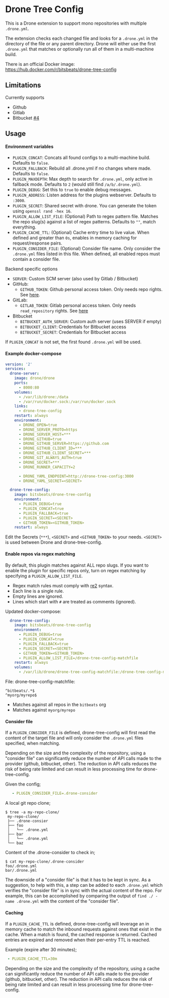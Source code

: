 # Drone Tree Config

This is a Drone extension to support mono repositories with multiple `.drone.yml`.

The extension checks each changed file and looks for a `.drone.yml` in the directory of the file or any parent directory. Drone will either use the first `.drone.yml` that matches or optionally run all of them in a multi-machine build.

There is an official Docker image: https://hub.docker.com/r/bitsbeats/drone-tree-config

## Limitations

Currently supports

* Github
* Gitlab
* Bitbucket [#4](https://github.com/bitsbeats/drone-tree-config/pull/4)

## Usage

#### Environment variables

* `PLUGIN_CONCAT`: Concats all found configs to a multi-machine build. Defaults to `false`.
* `PLUGIN_FALLBACK`: Rebuild all .drone.yml if no changes where made. Defaults to `false`.
* `PLUGIN_MAXDEPTH`: Max depth to search for `.drone.yml`, only active in fallback mode. Defaults to `2` (would still find `/a/b/.drone.yml`).
* `PLUGIN_DEBUG`: Set this to `true` to enable debug messages.
* `PLUGIN_ADDRESS`: Listen address for the plugins webserver. Defaults to `:3000`.
* `PLUGIN_SECRET`: Shared secret with drone. You can generate the token using `openssl rand -hex 16`.
* `PLUGIN_ALLOW_LIST_FILE`: (Optional) Path to regex pattern file. Matches the repo slug(s) against a list of regex patterns. Defaults to `""`, match everything.
* `PLUGIN_CACHE_TTL`: (Optional) Cache entry time to live value. When defined and greater than `0s`, enables in memory caching for request/response pairs.   
* `PLUGIN_CONSIDER_FILE`: (Optional) Consider file name. Only consider the `.drone.yml` files listed in this file. When defined, all enabled repos must contain a consider file.

Backend specific options

* `SERVER`: Custom SCM server (also used by Gitlab / Bitbucket)
* GitHub:
  * `GITHUB_TOKEN`: Github personal access token. Only needs repo rights. See [here][1].
* GitLab:
  * `GITLAB_TOKEN`: Gitlab personal access token. Only needs `read_repository` rights. See [here][2]
* Bitbucket
  * `BITBUCKET_AUTH_SERVER`: Custom auth server (uses SERVER if empty)
  * `BITBUCKET_CLIENT`: Credentials for Bitbucket access
  * `BITBUCKET_SECRET`: Credentials for Bitbucket access

If `PLUGIN_CONCAT` is not set, the first found `.drone.yml` will be used.

#### Example docker-compose

```yaml
version: '2'
services:
  drone-server:
    image: drone/drone
    ports:
      - 8000:80
    volumes:
      - /var/lib/drone:/data
      - /var/run/docker.sock:/var/run/docker.sock
    links:
      - drone-tree-config
    restart: always
    environment:
      - DRONE_OPEN=true
      - DRONE_SERVER_PROTO=https
      - DRONE_SERVER_HOST=***
      - DRONE_GITHUB=true
      - DRONE_GITHUB_SERVER=https://github.com
      - DRONE_GITHUB_CLIENT_ID=***
      - DRONE_GITHUB_CLIENT_SECRET=***
      - DRONE_GIT_ALWAYS_AUTH=true
      - DRONE_SECRET=***
      - DRONE_RUNNER_CAPACITY=2

      - DRONE_YAML_ENDPOINT=http://drone-tree-config:3000
      - DRONE_YAML_SECRET=<SECRET>

  drone-tree-config:
    image: bitsbeats/drone-tree-config
    environment:
      - PLUGIN_DEBUG=true
      - PLUGIN_CONCAT=true
      - PLUGIN_FALLBACK=true
      - PLUGIN_SECRET=<SECRET>
      - GITHUB_TOKEN=<GITHUB_TOKEN>
    restart: always
```

Edit the Secrets (`***`), `<SECRET>` and `<GITHUB_TOKEN>` to your needs. `<SECRET>` is used between Drone and drone-tree-config.

#### Enable repos via regex matching

By default, this plugin matches against ALL repo slugs. If you want to enable the plugin for specific repos only, turn on
regex matching by specifying a `PLUGIN_ALLOW_LIST_FILE`.

* Regex match rules must comply with [re2][3] syntax.
* Each line is a single rule.
* Empty lines are ignored.
* Lines which start with `#` are treated as comments (ignored).

Updated docker-compose:

```yaml
  drone-tree-config:
    image: bitsbeats/drone-tree-config
    environment:
      - PLUGIN_DEBUG=true
      - PLUGIN_CONCAT=true
      - PLUGIN_FALLBACK=true
      - PLUGIN_SECRET=<SECRET>
      - GITHUB_TOKEN=<GITHUB_TOKEN>
      - PLUGIN_ALLOW_LIST_FILE=/drone-tree-config-matchfile
    restart: always
    volumes:
      - /var/lib/drone/drone-tree-config-matchfile:/drone-tree-config-matchfile
```

File: drone-tree-config-matchfile:

```text
^bitbeats/.*$
^myorg/myrepo$
```

* Matches against all repos in the `bitbeats` org
* Matches against `myorg/myrepo`

[1]: https://help.github.com/en/articles/creating-a-personal-access-token-for-the-command-line
[2]: https://docs.gitlab.com/ee/user/profile/personal_access_tokens.html
[3]: https://github.com/google/re2/wiki/Syntax

#### Consider file

 If a `PLUGIN_CONSIDER_FILE` is defined, drone-tree-config will first read the content of the target file and will only consider
 the `.drone.yml` files specified, when matching.

Depending on the size and the complexity of the repository, using a "consider file" can significantly reduce the number 
of API calls made to the provider (github, bitbucket, other). The reduction in API calls reduces the risk of being rate 
limited and can result in less processing time for drone-tree-config.

Given the config;

```yaml
   - PLUGIN_CONSIDER_FILE=.drone-consider
```

A local git repo clone;

```shell
$ tree -a my-repo-clone/
 my-repo-clone/
 ├── .drone-consier
 ├── foo
 │   └── .drone.yml
 ├── bar
 │   └── .drone.yml
 └── baz

```

Content of the .drone-consider to check in;

```shell
$ cat my-repo-clone/.drone-consider
foo/.drone.yml
bar/.drone.yml
```

The downside of a "consider file" is that it has to be kept in sync. As a suggestion, to help with this, a step can be
added to each `.drone.yml` which verifies the "consider file" is in sync with the actual content of the repo. For
example, this can be accomplished by comparing the output of `find ./ -name .drone.yml` with the content of the "consider file".

#### Caching

If a `PLUGIN_CACHE_TTL` is defined, drone-tree-config will leverage an in memory cache to match the inbound requests
against ones that exist in the cache. When a match is found, the cached response is returned. Cached entries are 
expired and removed when their per-entry TTL is reached.

Example (expire after 30 minutes);
```yaml
 - PLUGIN_CACHE_TTL=30m
```

Depending on the size and the complexity of the repository, using a cache can significantly reduce the number of API 
calls made to the provider (github, bitbucket, other). The reduction in API calls reduces the risk of being rate 
limited and can result in less processing time for drone-tree-config.